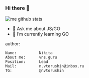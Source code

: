 ### Hi there 👋

![me github stats](https://github-readme-stats.vercel.app/api?username=vns0&show_icons=true&theme=dracula)

- 💬 Ask me about JS/GO
- 🌱 I’m currently learning GO

author: 
    
    Name:          Nikita
    About me:      vns.guru
    Position:      Lead
    Mail:          n.vtorushin@inbox.ru
    TG:            @nvtorushin
    
